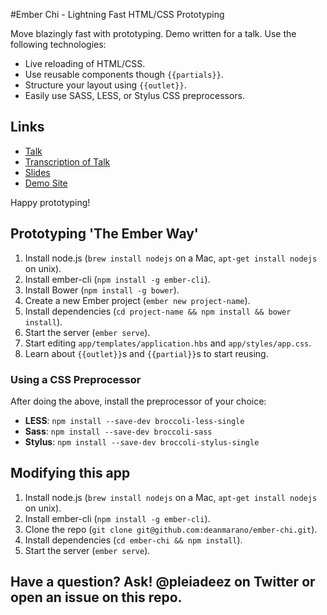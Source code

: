 #Ember Chi - Lightning Fast HTML/CSS Prototyping

Move blazingly fast with prototyping. Demo written for a talk. Use the following technologies:

* Live reloading of HTML/CSS.
* Use reusable components though `{{partials}}`.
* Structure your layout using `{{outlet}}`.
* Easily use SASS, LESS, or Stylus CSS preprocessors.

## Links
* [Talk](http://vimeo.com/101336492)
* [Transcription of Talk](https://github.com/deanmarano/ember-chi/blob/master/talk.md)
* [Slides](http://slides.com/il1019/prototypes#/)
* [Demo Site](http://deanmarano.github.io/ember-chi/)

Happy prototyping!

## Prototyping 'The Ember Way'

1. Install node.js (`brew install nodejs` on a Mac, `apt-get install nodejs` on unix).
2. Install ember-cli (`npm install -g ember-cli`).
3. Install Bower (`npm install -g bower`).
4. Create a new Ember project (`ember new project-name`).
5. Install dependencies (`cd project-name && npm install && bower install`).
6. Start the server (`ember serve`).
7. Start editing `app/templates/application.hbs` and `app/styles/app.css`.
8. Learn about `{{outlet}}`s and `{{partial}}`s to start reusing.

### Using a CSS Preprocessor

After doing the above, install the preprocessor of your choice:

* __LESS__: `npm install --save-dev broccoli-less-single`
* __Sass__: `npm install --save-dev broccoli-sass`
* __Stylus__: `npm install --save-dev broccoli-stylus-single`

## Modifying this app

1. Install node.js (`brew install nodejs` on a Mac, `apt-get install nodejs` on unix).
2. Install ember-cli (`npm install -g ember-cli`).
3. Clone the repo (`git clone git@github.com:deanmarano/ember-chi.git`).
4. Install dependencies (`cd ember-chi && npm install`).
5. Start the server (`ember serve`).

## Have a question? Ask! @pleiadeez on Twitter or open an issue on this repo.
